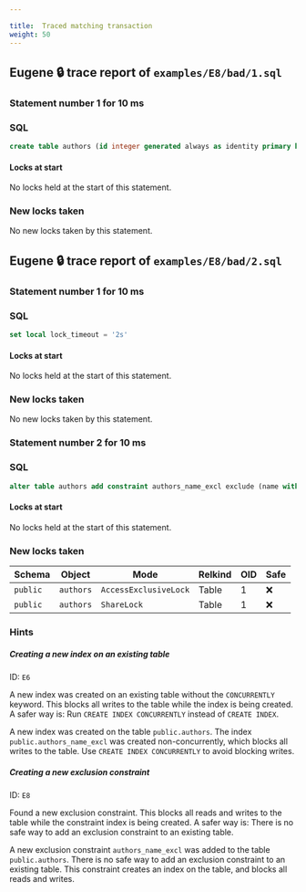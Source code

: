 ```yaml
---

title:  Traced matching transaction
weight: 50
---
```



## Eugene 🔒 trace report of `examples/E8/bad/1.sql`

### Statement number 1 for 10 ms

### SQL

```sql
create table authors (id integer generated always as identity primary key, name text not null)
```

#### Locks at start

No locks held at the start of this statement.

### New locks taken

No new locks taken by this statement.



## Eugene 🔒 trace report of `examples/E8/bad/2.sql`

### Statement number 1 for 10 ms

### SQL

```sql
set local lock_timeout = '2s'
```

#### Locks at start

No locks held at the start of this statement.

### New locks taken

No new locks taken by this statement.


### Statement number 2 for 10 ms

### SQL

```sql
alter table authors add constraint authors_name_excl exclude (name with =)
```

#### Locks at start

No locks held at the start of this statement.

### New locks taken

| Schema | Object | Mode | Relkind | OID | Safe |
|--------|--------|------|---------|-----|------|
| `public` | `authors` | `AccessExclusiveLock` | Table | 1 | ❌ |
| `public` | `authors` | `ShareLock` | Table | 1 | ❌ |

### Hints

##### Creating a new index on an existing table

ID: `E6`

A new index was created on an existing table without the `CONCURRENTLY` keyword. This blocks all writes to the table while the index is being created. A safer way is: Run `CREATE INDEX CONCURRENTLY` instead of `CREATE INDEX`.

A new index was created on the table `public.authors`. The index `public.authors_name_excl` was created non-concurrently, which blocks all writes to the table. Use `CREATE INDEX CONCURRENTLY` to avoid blocking writes.

##### Creating a new exclusion constraint

ID: `E8`

Found a new exclusion constraint. This blocks all reads and writes to the table while the constraint index is being created. A safer way is: There is no safe way to add an exclusion constraint to an existing table.

A new exclusion constraint `authors_name_excl` was added to the table `public.authors`. There is no safe way to add an exclusion constraint to an existing table. This constraint creates an index on the table, and blocks all reads and writes.

